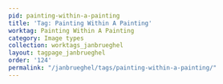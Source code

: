 ```yaml
---
pid: painting-within-a-painting
title: 'Tag: Painting Within A Painting'
worktag: Painting Within A Painting
category: Image types
collection: worktags_janbrueghel
layout: tagpage_janbrueghel
order: '124'
permalink: "/janbrueghel/tags/painting-within-a-painting/"
---
```

